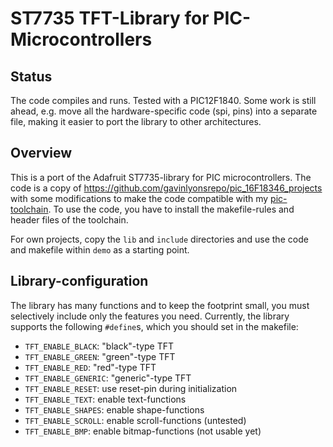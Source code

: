 ST7735 TFT-Library for PIC-Microcontrollers 
===========================================

Status
------

The code compiles and runs. Tested with a PIC12F1840. Some work is
still ahead, e.g. move all the hardware-specific code (spi, pins) into
a separate file, making it easier to port the library to other architectures.


Overview
--------

This is a port of the Adafruit ST7735-library for PIC microcontrollers.
The code is a copy of <https://github.com/gavinlyonsrepo/pic_16F18346_projects>
with some modifications to make the code compatible with my
[pic-toolchain](https://github.com/bablokb/pic-toolchain). To use the code,
you have to install the makefile-rules and header files of the toolchain.

For own projects, copy the `lib` and `include` directories and use the
code and makefile within `demo` as a starting point.


Library-configuration
---------------------

The library has many functions and to keep the footprint small, you must selectively
include only the features you need. Currently, the library supports the following
`#define`s, which you should set in the makefile:

  - `TFT_ENABLE_BLACK`:   "black"-type TFT
  - `TFT_ENABLE_GREEN`:   "green"-type TFT
  - `TFT_ENABLE_RED`:     "red"-type TFT
  - `TFT_ENABLE_GENERIC`: "generic"-type TFT
  - `TFT_ENABLE_RESET`:   use reset-pin during initialization
  - `TFT_ENABLE_TEXT`:    enable text-functions
  - `TFT_ENABLE_SHAPES`:  enable shape-functions
  - `TFT_ENABLE_SCROLL`:  enable scroll-functions (untested)
  - `TFT_ENABLE_BMP`:     enable bitmap-functions (not usable yet)
